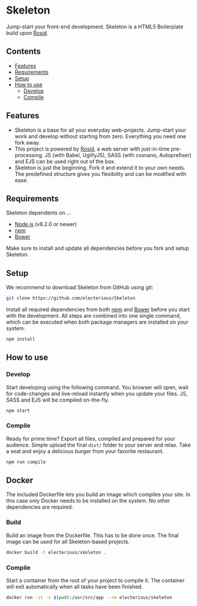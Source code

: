 # Skeleton

Jump-start your front-end development. Skeleton is a HTML5 Boilerplate build upon [Rosid](https://github.com/electerious/Rosid).

## Contents

- [Features](#features)
- [Requirements](#requirements)
- [Setup](#setup)
- [How to use](#how-to-use)
	- [Develop](#develop)
	- [Compile](#compile)

## Features

- Skeleton is a base for all your everyday web-projects. Jump-start your work and develop without starting from zero. Everything you need one fork away.
- This project is powered by [Rosid](https://github.com/electerious/Rosid), a web server with just-in-time pre-processing. JS (with Babel, UglifyJS), SASS (with cssnano, Autoprefixer) and EJS can be used right out of the box.
- Skeleton is just the beginning. Fork it and extend it to your own needs. The predefined structure gives you flexibility and can be modified with ease.

## Requirements

Skeleton dependents on …

- [Node.js](https://nodejs.org/en/) (v6.2.0 or newer)
- [npm](https://www.npmjs.com)
- [Bower](http://bower.io)

Make sure to install and update all dependencies before you fork and setup Skeleton.

## Setup

We recommend to download Skeleton from GitHub using git:

```sh
git clone https://github.com/electerious/Skeleton
```

Install all required dependencies from both [npm](https://www.npmjs.com) and [Bower](http://bower.io) before you start with the development. All steps are combined into one single command, which can be executed when both package managers are installed on your system.

```sh
npm install
```

## How to use

### Develop

Start developing using the following command. You browser will open, wait for code-changes and live-reload instantly when you update your files. JS, SASS and EJS will be compiled on-the-fly.

```sh
npm start
```

### Compile

Ready for prime time? Export all files, compiled and prepared for your audience. Simple upload the final `dist/` folder to your server and relax. Take a seat and enjoy a delicious burger from your favorite restaurant.

```sh
npm run compile
```

## Docker

The included Dockerfile lets you build an image which compiles your site. In this case only Docker needs to be installed on the system. No other dependencies are required.

### Build

Build an image from the Dockerfile. This has to be done once. The final image can be used for all Skeleton-based projects.

```sh
docker build -t electerious/skeleton .
```

### Compile

Start a container from the root of your project to compile it. The container will exit automatically when all tasks have been finished.


```sh
docker run -it -v $(pwd):/usr/src/app --rm electerious/skeleton
```